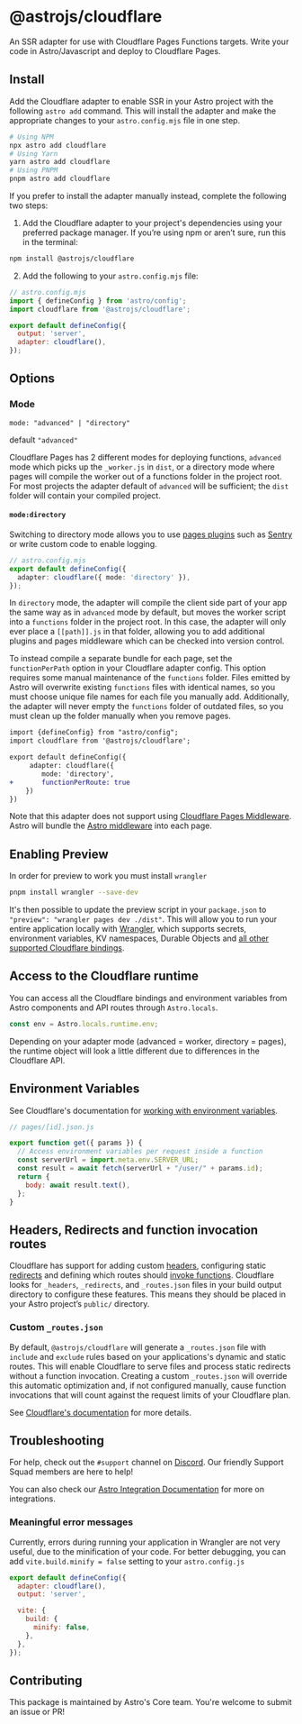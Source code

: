 # @astrojs/cloudflare

An SSR adapter for use with Cloudflare Pages Functions targets. Write your code in Astro/Javascript and deploy to Cloudflare Pages.

## Install

Add the Cloudflare adapter to enable SSR in your Astro project with the following `astro add` command. This will install the adapter and make the appropriate changes to your `astro.config.mjs` file in one step.

```sh
# Using NPM
npx astro add cloudflare
# Using Yarn
yarn astro add cloudflare
# Using PNPM
pnpm astro add cloudflare
```

If you prefer to install the adapter manually instead, complete the following two steps:

1. Add the Cloudflare adapter to your project's dependencies using your preferred package manager. If you’re using npm or aren’t sure, run this in the terminal:

```bash
npm install @astrojs/cloudflare
```

2. Add the following to your `astro.config.mjs` file:

```js ins={3, 6-7}
// astro.config.mjs
import { defineConfig } from 'astro/config';
import cloudflare from '@astrojs/cloudflare';

export default defineConfig({
  output: 'server',
  adapter: cloudflare(),
});
```

## Options

### Mode

`mode: "advanced" | "directory"`

default `"advanced"`

Cloudflare Pages has 2 different modes for deploying functions, `advanced` mode which picks up the `_worker.js` in `dist`, or a directory mode where pages will compile the worker out of a functions folder in the project root. For most projects the adapter default of `advanced` will be sufficient; the `dist` folder will contain your compiled project.

#### `mode:directory`

Switching to directory mode allows you to use [pages plugins](https://developers.cloudflare.com/pages/platform/functions/plugins/) such as [Sentry](https://developers.cloudflare.com/pages/platform/functions/plugins/sentry/) or write custom code to enable logging.

```ts
// astro.config.mjs
export default defineConfig({
  adapter: cloudflare({ mode: 'directory' }),
});
```

In `directory` mode, the adapter will compile the client side part of your app the same way as in `advanced` mode by default, but moves the worker script into a `functions` folder in the project root. In this case, the adapter will only ever place a `[[path]].js` in that folder, allowing you to add additional plugins and pages middleware which can be checked into version control.

To instead compile a separate bundle for each page, set the `functionPerPath` option in your Cloudflare adapter config. This option requires some manual maintenance of the `functions` folder. Files emitted by Astro will overwrite existing `functions` files with identical names, so you must choose unique file names for each file you manually add. Additionally, the adapter will never empty the `functions` folder of outdated files, so you must clean up the folder manually when you remove pages.

```diff
import {defineConfig} from "astro/config";
import cloudflare from '@astrojs/cloudflare';

export default defineConfig({
     adapter: cloudflare({
        mode: 'directory',
+       functionPerRoute: true
    })
})
```

Note that this adapter does not support using [Cloudflare Pages Middleware](https://developers.cloudflare.com/pages/platform/functions/middleware/). Astro will bundle the [Astro middleware](https://docs.astro.build/en/guides/middleware/) into each page.

## Enabling Preview

In order for preview to work you must install `wrangler`

```sh
pnpm install wrangler --save-dev
```

It's then possible to update the preview script in your `package.json` to `"preview": "wrangler pages dev ./dist"`. This will allow you to run your entire application locally with [Wrangler](https://github.com/cloudflare/wrangler2), which supports secrets, environment variables, KV namespaces, Durable Objects and [all other supported Cloudflare bindings](https://developers.cloudflare.com/pages/platform/functions/#adding-bindings).

## Access to the Cloudflare runtime

You can access all the Cloudflare bindings and environment variables from Astro components and API routes through `Astro.locals`.

```js
const env = Astro.locals.runtime.env;
```

Depending on your adapter mode (advanced = worker, directory = pages), the runtime object will look a little different due to differences in the Cloudflare API.

## Environment Variables

See Cloudflare's documentation for [working with environment variables](https://developers.cloudflare.com/pages/platform/functions/bindings/#environment-variables).

```js
// pages/[id].json.js

export function get({ params }) {
  // Access environment variables per request inside a function
  const serverUrl = import.meta.env.SERVER_URL;
  const result = await fetch(serverUrl + "/user/" + params.id);
  return {
    body: await result.text(),
  };
}
```

## Headers, Redirects and function invocation routes

Cloudflare has support for adding custom [headers](https://developers.cloudflare.com/pages/platform/headers/), configuring static [redirects](https://developers.cloudflare.com/pages/platform/redirects/) and defining which routes should [invoke functions](https://developers.cloudflare.com/pages/platform/functions/routing/#function-invocation-routes). Cloudflare looks for `_headers`, `_redirects`, and `_routes.json` files in your build output directory to configure these features. This means they should be placed in your Astro project’s `public/` directory.

### Custom `_routes.json`

By default, `@astrojs/cloudflare` will generate a `_routes.json` file with `include` and `exclude` rules based on your applications's dynamic and static routes.
This will enable Cloudflare to serve files and process static redirects without a function invocation. Creating a custom `_routes.json` will override this automatic optimization and, if not configured manually, cause function invocations that will count against the request limits of your Cloudflare plan.

See [Cloudflare's documentation](https://developers.cloudflare.com/pages/platform/functions/routing/#create-a-_routesjson-file) for more details.

## Troubleshooting

For help, check out the `#support` channel on [Discord](https://astro.build/chat). Our friendly Support Squad members are here to help!

You can also check our [Astro Integration Documentation][astro-integration] for more on integrations.

### Meaningful error messages

Currently, errors during running your application in Wrangler are not very useful, due to the minification of your code. For better debugging, you can add `vite.build.minify = false` setting to your `astro.config.js`

```js
export default defineConfig({
  adapter: cloudflare(),
  output: 'server',

  vite: {
    build: {
      minify: false,
    },
  },
});
```

## Contributing

This package is maintained by Astro's Core team. You're welcome to submit an issue or PR!

[astro-integration]: https://docs.astro.build/en/guides/integrations-guide/
